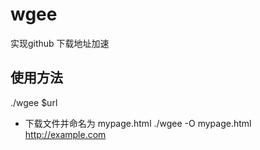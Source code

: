# wgee 
实现github 下载地址加速

## 使用方法
./wgee $url
- 下载文件并命名为 mypage.html
./wgee -O mypage.html http://example.com
